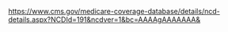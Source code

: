 https://www.cms.gov/medicare-coverage-database/details/ncd-details.aspx?NCDId=191&ncdver=1&bc=AAAAgAAAAAAA&
